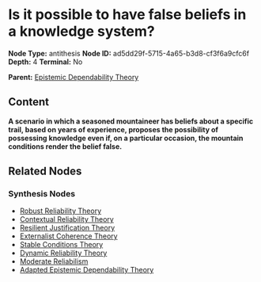 # Is it possible to have false beliefs in a knowledge system?

**Node Type:** antithesis
**Node ID:** ad5dd29f-5715-4a65-b3d8-cf3f6a9cfc6f
**Depth:** 4
**Terminal:** No

**Parent:** [Epistemic Dependability Theory](epistemic-dependability-theory-synthesis-2a3d8b05-805b-4f57-9aca-36d4755502df.md)

## Content

**A scenario in which a seasoned mountaineer has beliefs about a specific trail, based on years of experience, proposes the possibility of possessing knowledge even if, on a particular occasion, the mountain conditions render the belief false.**

## Related Nodes

### Synthesis Nodes

- [Robust Reliability Theory](robust-reliability-theory-synthesis-30375e41-1cc5-4028-b514-5c1daee98013.md)
- [Contextual Reliability Theory](contextual-reliability-theory-synthesis-9563965f-0149-4a1f-8e74-47dfe34e5268.md)
- [Resilient Justification Theory](resilient-justification-theory-synthesis-a1ed33dd-781c-462a-89bb-e1e09403b980.md)
- [Externalist Coherence Theory](externalist-coherence-theory-synthesis-21376f28-f09b-4f8c-b5e1-d0764a4e8270.md)
- [Stable Conditions Theory](stable-conditions-theory-synthesis-04ac65c8-2a60-4374-b646-5867a8a7449c.md)
- [Dynamic Reliability Theory](dynamic-reliability-theory-synthesis-b041ae4a-3996-4be6-8785-c0e7bd4dc11a.md)
- [Moderate Reliabilism](moderate-reliabilism-synthesis-630ffa9f-97c7-4617-8042-379866bb894a.md)
- [Adapted Epistemic Dependability Theory](adapted-epistemic-dependability-theory-synthesis-0d675355-e75e-4e78-8dbd-3279e7caa35b.md)
